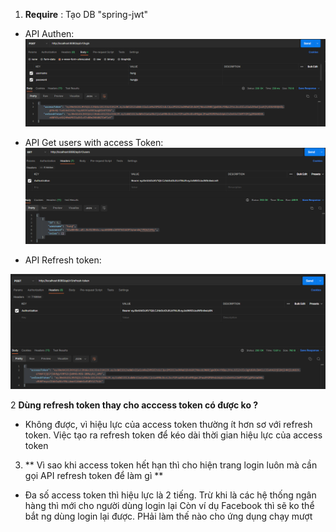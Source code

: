1. **Require** : Tạo DB  "spring-jwt"

* API Authen: 
  ![img.png](img.png)
   
   
   
   
* API Get users with access Token:
![img_1.png](img_1.png)

* API Refresh token:

![img_3.png](img_3.png)

2 **Dùng refresh token thay cho acccess token có được ko ?**
- Không được, vì hiệu lực của access token thường ít hơn sơ với refresh token.
Việc tạo ra refresh token để kéo dài thời gian hiệu lực của access token

3. ** Vì sao khi access token hết hạn thì cho hiện trang login luôn mà cần gọi API refresh token để làm gì  **
- Đa số access token thì hiệu lực là 2 tiếng. Trừ khi là các hệ thống ngân hàng thì mới cho người dùng login lại
Còn ví dụ Facebook thì sẽ ko thể bắt ng dùng login lại được. PHải làm thế nào cho ứng dụng chạy mượt


